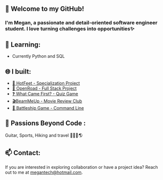 ## 🚀 Welcome to my GitHub!

### I'm Megan, a passionate and detail-oriented software engineer student. I love turning challenges into opportunities✨

## 🍑 Learning: 

- Currently Python and SQL
  
## 🌐 I built:

- [👟 HotFeet - Specialization Project](https://github.com/Megwana/backend-hf)
- [🚗 OpenRoad - Full Stack Project](https://github.com/Megwana/open_road)
- [❓ What Came First? - Quiz Game](https://github.com/Megwana/whatcamefirst)
- [🎬BeamMeUp - Movie Review Club](https://github.com/Megwana/beammeup)
- [🚢 Battleship Game - Command Line](https://github.com/Megwana/battleship01)

## 🥑 Passions Beyond Code :

Guitar, Sports, Hiking and travel 🎸🎾🥾🌎

## 📫 Contact:

If you are interested in exploring collaboration or have a project idea? Reach out to me at [megantech@hotmail.com](mailto:megantech@hotmail.com).

